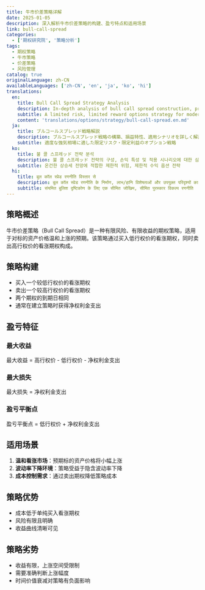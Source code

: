 ```yaml
---
title: 牛市价差策略详解
date: 2025-01-05
description: 深入解析牛市价差策略的构建、盈亏特点和适用场景
link: bull-call-spread
categories:
  - ['期权研究院', '策略分析']
tags:
  - 期权策略
  - 牛市策略
  - 价差策略
  - 风险管理
catalog: true
originalLanguage: zh-CN
availableLanguages: ['zh-CN', 'en', 'ja', 'ko', 'hi']
translations:
  en:
    title: Bull Call Spread Strategy Analysis
    description: In-depth analysis of bull call spread construction, profit/loss characteristics, and applicable scenarios
    subtitle: A limited risk, limited reward options strategy for moderate bullish outlooks
    content: 'translations/options/strategy/bull-call-spread.en.md'
  ja:
    title: ブルコールスプレッド戦略解説
    description: ブルコールスプレッド戦略の構築、損益特性、適用シナリオを詳しく解説
    subtitle: 適度な強気相場に適した限定リスク・限定利益のオプション戦略
  ko:
    title: 불 콜 스프레ッド 전략 분석
    description: 불 콜 스프레ッド 전략의 구성, 손익 특성 및 적용 시나리오에 대한 심층 분석
    subtitle: 온건한 상승세 전망에 적합한 제한적 위험, 제한적 수익 옵션 전략
  hi:
    title: बुल कॉल स्प्रेड रणनीति विस्तार से
    description: बुल कॉल स्प्रेड रणनीति के निर्माण, लाभ/हानि विशेषताओं और उपयुक्त परिदृश्यों का गहन विश्लेषण
    subtitle: संयमित बुलिश दृष्टिकोण के लिए एक सीमित जोखिम, सीमित पुरस्कार विकल्प रणनीति
---
```


## 策略概述

牛市价差策略（Bull Call Spread）是一种有限风险、有限收益的期权策略，适用于对标的资产价格温和上涨的预期。该策略通过买入低行权价的看涨期权，同时卖出高行权价的看涨期权构成。

## 策略构建

- 买入一个较低行权价的看涨期权
- 卖出一个较高行权价的看涨期权
- 两个期权的到期日相同
- 通常在建立策略时获得净权利金支出

## 盈亏特征

### 最大收益

最大收益 = 高行权价 - 低行权价 - 净权利金支出

### 最大损失

最大损失 = 净权利金支出

### 盈亏平衡点

盈亏平衡点 = 低行权价 + 净权利金支出

## 适用场景

1. **温和看涨市场**：预期标的资产价格将小幅上涨
2. **波动率下降环境**：策略受益于隐含波动率下降
3. **成本控制需求**：通过卖出期权降低策略成本

## 策略优势

- 成本低于单纯买入看涨期权
- 风险有限且明确
- 收益曲线清晰可见

## 策略劣势

- 收益有限，上涨空间受限制
- 需要准确判断上涨幅度
- 时间价值衰减对策略有负面影响
